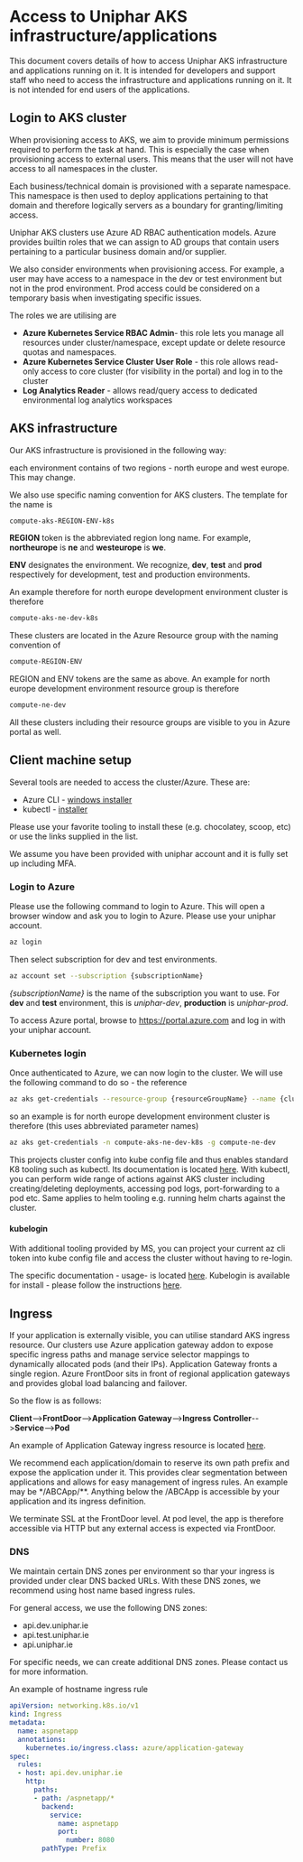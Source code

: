 # Access to Uniphar AKS infrastructure/applications

This document covers details of how to access Uniphar AKS infrastructure and
 applications running on it. It is intended for developers and support staff
 who need to access the infrastructure and applications running on it. It is
 not intended for end users of the applications.

## Login to AKS cluster

When provisioning access to AKS, we aim to provide minimum permissions
required to perform the task at hand. This is especially the case when
provisioning access to external users. This means that the user will not have
access to all namespaces in the cluster.

Each business/technical domain is provisioned with a separate namespace.
This namespace is then used to deploy applications pertaining to that
domain and therefore logically servers as a boundary for granting/limiting
access.

Uniphar AKS clusters use Azure AD RBAC authentication models. Azure provides
builtin roles that we can assign to AD groups that contain users pertaining
to a particular business domain and/or supplier.

We also consider environments when provisioning access. For example, a user
may have access to a namespace in the dev or test environment but not in
the prod environment. Prod access could be considered on a temporary basis
when investigating specific issues.

The roles we are utilising are

- **Azure Kubernetes Service RBAC Admin**- this role lets you manage all
resources under cluster/namespace, except update or delete resource quotas
and namespaces.
- **Azure Kubernetes Service Cluster User Role** - this role allows read-only
access to core cluster (for visibility in the portal) and log in to the cluster
- **Log Analytics Reader** - allows read/query access to dedicated environmental
log analytics workspaces

## AKS infrastructure

Our AKS infrastructure is provisioned in the following way:

each environment contains of two regions - north europe and west europe.
This may change.

We also use specific naming convention for AKS clusters. The template for
the name is

```bash
compute-aks-REGION-ENV-k8s
```

**REGION** token is the abbreviated region long name. For example, **northeurope**
is **ne** and **westeurope** is **we**.

**ENV** designates the environment. We recognize, **dev**, **test** and **prod**
respectively for development, test and production environments.

An example therefore for north europe development environment cluster is
therefore

```bash
compute-aks-ne-dev-k8s
```

These clusters are located in the Azure Resource group with the naming
convention of

```bash
compute-REGION-ENV
```

REGION and ENV tokens are the same as above. An example for north europe
development environment resource group is therefore

```bash
compute-ne-dev
```

All these clusters including their resource groups are visible to you in Azure portal as well.

## Client machine setup

Several tools are needed to access the cluster/Azure. These are:

- Azure CLI - [windows installer](https://learn.microsoft.com/en-us/cli/azure/install-azure-cli-windows?tabs=azure-cli)
- kubectl - [installer](https://kubernetes.io/docs/tasks/tools/)

Please use your favorite tooling to install these (e.g. chocolatey, scoop, etc)
or use the links supplied in the list.

We assume you have been provided with uniphar account and it is fully set up
including MFA.

### Login to Azure

Please use the following command to login to Azure. This will open a browser
window and ask you to login to Azure. Please use your uniphar account.

```bash
az login
```

Then select subscription for dev and test environments.

```bash
az account set --subscription {subscriptionName}
```

*{subscriptionName}* is the name of the subscription you want to use. For
**dev** and **test** environment, this is *uniphar-dev*, **production** is *uniphar-prod*.

To access Azure portal, browse to <https://portal.azure.com> and log in with
your uniphar account.

### Kubernetes login

Once authenticated to Azure, we can now login to the cluster. We will use the
following command to do so - the reference

```bash
az aks get-credentials --resource-group {resourceGroupName} --name {clusterName}
```

so an example is for north europe development environment cluster is
therefore (this uses abbreviated parameter names)

```bash
az aks get-credentials -n compute-aks-ne-dev-k8s -g compute-ne-dev
```

This projects cluster config into kube config file and thus enables
standard K8 tooling such as kubectl. Its documentation is located
[here](https://kubernetes.io/docs/reference/generated/kubectl/kubectl-commands).
With kubectl, you can perform wide range of actions against AKS cluster
including creating/deleting deployments, accessing pod logs, port-forwarding
to a pod etc. Same applies to helm tooling e.g. running helm charts against the cluster.

#### kubelogin

With additional tooling provided by MS, you can project your current az
cli token into kube config file and access the cluster without
having to re-login.

The specific documentation - usage-  is located [here](https://azure.github.io/kubelogin/concepts/login-modes/azurecli.html#usage-examples).
Kubelogin is available for install - please follow the instructions
[here](https://azure.github.io/kubelogin/install.html).

## Ingress

If your application is externally visible, you can utilise standard
AKS ingress resource. Our clusters use Azure application gateway
addon to expose specific ingress paths and manage service selector
mappings to dynamically allocated pods (and their IPs). Application
Gateway fronts a single region. Azure FrontDoor sits in front of
regional application gateways and provides global load balancing
and failover.

So the flow is as follows:

**Client**-->**FrontDoor**-->**Application Gateway**-->**Ingress Controller**-->**Service**-->**Pod**

An example of Application Gateway ingress resource is located [here](https://raw.githubusercontent.com/Azure/application-gateway-kubernetes-ingress/master/docs/examples/aspnetapp.yaml).

We recommend each application/domain to reserve its own path prefix and
expose the application under it. This provides clear segmentation between
applications and allows for easy management of ingress rules. An example
may be */ABCApp/**. Anything below the /ABCApp is accessible by your
application and its ingress definition.

We terminate SSL at the FrontDoor level.  At pod level, the app is therefore
accessible via HTTP but any external access is expected via FrontDoor.

### DNS

We maintain certain DNS zones per environment so thar your ingress is provided
under clear DNS backed URLs. With these DNS zones, we recommend using host name
based ingress rules.

For general access, we use the following DNS zones:

- api.dev.uniphar.ie
- api.test.uniphar.ie
- api.uniphar.ie

For specific needs, we can create additional DNS zones. Please contact us
for more information.

An example of hostname ingress rule

```yaml
apiVersion: networking.k8s.io/v1
kind: Ingress
metadata:
  name: aspnetapp
  annotations:
    kubernetes.io/ingress.class: azure/application-gateway
spec:
  rules:
  - host: api.dev.uniphar.ie
    http:
      paths:
      - path: /aspnetapp/*
        backend:
          service:
            name: aspnetapp
            port:
              number: 8080
        pathType: Prefix
```
